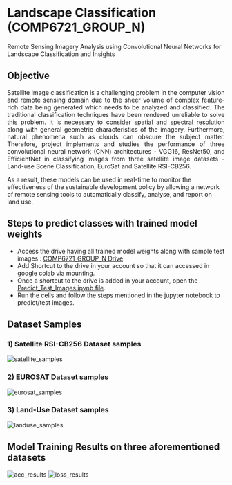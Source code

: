 # Landscape Classification (COMP6721_GROUP_N) #
Remote Sensing Imagery Analysis using Convolutional Neural Networks for Landscape Classification and Insights

## Objective ##

<p align="justify">
Satellite image classification is a challenging problem in the computer vision and remote sensing domain due to the sheer volume of complex feature-rich data being generated which needs to be analyzed and classified. The traditional classification techniques have been rendered unreliable to solve this problem. It is necessary to consider spatial and spectral resolution along with general geometric characteristics of the imagery. Furthermore, natural phenomena such as clouds can obscure the subject matter. Therefore, project implements and studies the performance of three convolutional neural network (CNN) architectures - VGG16, ResNet50, and EfficientNet in classifying images from three satellite image datasets - Land-use Scene Classification, EuroSat and Satellite RSI-CB256. 

As a result, these models can be used in real-time to monitor the effectiveness of the sustainable development policy by allowing a network of remote sensing tools to automatically classify, analyse, and report on land use. 
</p>

## Steps to predict classes with trained model weights ##

* Access the drive having all trained model weights along with sample test images : [ COMP6721_GROUP_N Drive ](https://drive.google.com/drive/folders/1pVE89-GnIktZOd2Te4tHndG6wkYxyA3T?usp=share_link)
* Add Shortcut to the drive in your account so that it can accessed in google colab via mounting.
* Once a shortcut to the drive is added in your account, open the [ Predict_Test_Images.ipynb file](https://github.com/SabaSalehi/LandscapeClassification/blob/main/Predict_Test_Images.ipynb).
* Run the cells and follow the steps mentioned in the jupyter notebook to predict/test images. 


## Dataset Samples ##

### 1) Satellite RSI-CB256 Dataset samples
![satellite_samples](https://github.com/chouhanpreeti/COMP6721_GROUP_N/blob/main/readme_images/satEx.png)

### 2) EUROSAT Dataset samples
![eurosat_samples](https://github.com/chouhanpreeti/COMP6721_GROUP_N/blob/main/readme_images/EuEx.png)

### 3) Land-Use Dataset samples
![landuse_samples](https://github.com/chouhanpreeti/COMP6721_GROUP_N/blob/main/readme_images/landEx.png)

## Model Training Results on three aforementioned datasets ##
![acc_results](https://github.com/chouhanpreeti/COMP6721_GROUP_N/blob/main/readme_images/Val_ACC_overall.JPG)
![loss_results](https://github.com/chouhanpreeti/COMP6721_GROUP_N/blob/main/readme_images/Val_loss_overall.JPG)





